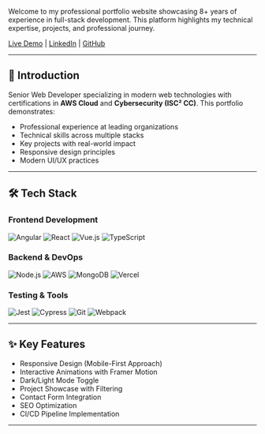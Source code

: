 Welcome to my professional portfolio website showcasing 8+ years of experience in full-stack development. This platform highlights my technical expertise, projects, and professional journey.

[Live Demo](https://shailesh-yadav.vercel.app) | [LinkedIn](https://linkedin.com/in/shaileshkyadav24) | [GitHub](https://github.com/shaileshyadav24)

---

## 🚀 Introduction

Senior Web Developer specializing in modern web technologies with certifications in **AWS Cloud** and **Cybersecurity (ISC² CC)**. This portfolio demonstrates:

- Professional experience at leading organizations
- Technical skills across multiple stacks
- Key projects with real-world impact
- Responsive design principles
- Modern UI/UX practices

---

## 🛠 Tech Stack

### Frontend Development
![Angular](https://img.shields.io/badge/Angular-DD0031?logo=angular&logoColor=white)
![React](https://img.shields.io/badge/React-61DAFB?logo=react&logoColor=black)
![Vue.js](https://img.shields.io/badge/Vue.js-4FC08D?logo=vuedotjs&logoColor=white)
![TypeScript](https://img.shields.io/badge/TypeScript-3178C6?logo=typescript&logoColor=white)

### Backend & DevOps
![Node.js](https://img.shields.io/badge/Node.js-339933?logo=nodedotjs&logoColor=white)
![AWS](https://img.shields.io/badge/AWS-232F3E?logo=amazonaws&logoColor=white)
![MongoDB](https://img.shields.io/badge/MongoDB-47A248?logo=mongodb&logoColor=white)
![Vercel](https://img.shields.io/badge/vercel-%23000000.svg?logo=vercel&logoColor=white)

### Testing & Tools
![Jest](https://img.shields.io/badge/Jest-C21325?logo=jest&logoColor=white)
![Cypress](https://img.shields.io/badge/Cypress-17202C?logo=cypress&logoColor=white)
![Git](https://img.shields.io/badge/Git-F05032?logo=git&logoColor=white)
![Webpack](https://img.shields.io/badge/Webpack-8DD6F9?logo=webpack&logoColor=black)

---

## ✨ Key Features

- Responsive Design (Mobile-First Approach)
- Interactive Animations with Framer Motion
- Dark/Light Mode Toggle
- Project Showcase with Filtering
- Contact Form Integration
- SEO Optimization
- CI/CD Pipeline Implementation

---
